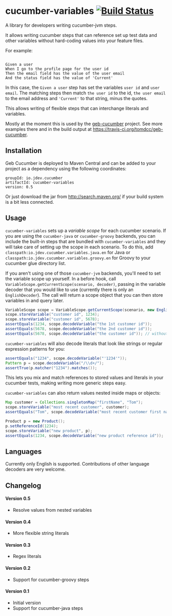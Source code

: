 cucumber-variables [![Build Status](https://travis-ci.org/tomdcc/cucumber-variables.svg?branch=master)](https://travis-ci.org/tomdcc/cucumber-variables)
==================

A library for developers writing cucumber-jvm steps.

It allows writing cucumber steps that can reference set up test data and other
variables without hard-coding values into your feature files.

For example:

```cucumber
   
Given a user
When I go to the profile page for the user id
Then the email field has the value of the user email
And the status field has the value of 'Current'

```

In this case, the `Given a user` step has set the variables `user id`
and `user email`. The matching steps then match `the user id` to the id, 
`the user email` to the email address and `'Current'` to that string,
minus the quotes.

This allows writing of flexible steps that can interchange literals and
variables.

Mostly at the moment this is used by the
[geb-cucumber](https://github.com/tomdcc/geb-cucumber) project. See more
examples there and in the build output at https://travis-ci.org/tomdcc/geb-cucumber. 

Installation
------------

Geb Cucumber is deployed to Maven Central and can be added to your project as a dependency using the following coordinates:

    groupId: io.jdev.cucumber
    artifactId: cucumber-variables
    version: 0.5

Or just download the jar from http://search.maven.org/ if your build system is a bit less connected.

Usage
-----

`cucumber-variables` sets up a *variable scope* for each cucumber scenario. If you are using the
`cucumber-java` or `cucumber-groovy` backends, you can include the built-in steps that are bundled
with `cucumber-variables` and they will take care of setting up the scope in each scenario. To do
this, add `classpath:io.jdev.cucumber.variables.java.en` for Java or `classpath:io.jdev.cucumber.variables.groovy.en`
for Groovy to your cucumber glue directory list.

If you aren't using one of those `cucumber-jvm` backends, you'll need to set the variable scope up yourself.
In a before hook, call `VariableScope.getCurrentScope(scenario, decoder)`, passing in the variable decoder
that you would like to use (currently there is only an `EnglishDecoder`). The call will return a scope
object that you can then store variables in and query later.

```java
VariableScope scope = VariableScope.getCurrentScope(scenario, new EnglishDcoder());
scope.storeVariable("customer id", 1234);
scope.storeVariable("customer id", 5678);
assertEquals(1234, scope.decodeVariable("the 1st customer id"));
assertEquals(5678, scope.decodeVariable("the 2nd customer id"));
assertEquals(5678, scope.decodeVariable("the customer id")); // without index, will return most recent
```

`cucumber-variables` will also decode literals that look like strings or regular expression patterns
for you:

```java
assertEquals("1234", scope.decodeVariable("'1234'"));
Pattern p = scope.decodeVariable("/\\d+/");
assertTrue(p.matcher("1234").matches());
```

This lets you mix and match references to stored values and literals in your cucumber tests, making writing
more generic steps easy.

`cucumber-variables` can also return values nested inside maps or objects:

```java
Map customer = Collections.singletonMap("firstName", "Tom");
scope.storeVariable("most recent customer", customer);
assertEquals("Tom", scope.decodeVariable("most recent customer first name"));

Product p = new Product();
p.setReferenceId(1234);
scope.storeVariable("new product", p);
assertEquals(1234, scope.decodeVariable("new product reference id"));
```

Languages
---------

Currently only English is supported. Contributions of other language decoders are very welcome.

Changelog
---------
#### Version 0.5
 - Resolve values from nested variables
 
#### Version 0.4
 - More flexible string literals

#### Version 0.3
 - Regex literals 

#### Version 0.2
 - Support for cucumber-groovy steps

#### Version 0.1
 - Initial version
 - Support for cucumber-java steps

